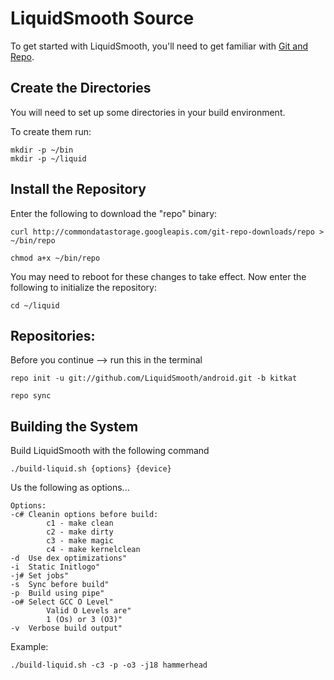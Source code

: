 LiquidSmooth Source
===================
To get started with LiquidSmooth, you'll need to get
familiar with [Git and Repo](http://source.android.com/source/version-control.html).

Create the Directories
----------------------

You will need to set up some directories in your build environment.

To create them run:

    mkdir -p ~/bin
    mkdir -p ~/liquid

Install the Repository
----------------------

Enter the following to download the "repo" binary:

    curl http://commondatastorage.googleapis.com/git-repo-downloads/repo > ~/bin/repo

    chmod a+x ~/bin/repo

You may need to reboot for these changes to take effect. 
Now enter the following to initialize the repository:

    cd ~/liquid

Repositories:
---------------

Before you continue --> run this in the terminal

    repo init -u git://github.com/LiquidSmooth/android.git -b kitkat

    repo sync
    

Building the System
---------------

Build LiquidSmooth with the following command

    ./build-liquid.sh {options} {device}

Us the following as options...

    Options:
    -c# Cleanin options before build:
            c1 - make clean
            c2 - make dirty
            c3 - make magic
            c4 - make kernelclean
    -d  Use dex optimizations"
    -i  Static Initlogo"
    -j# Set jobs"
    -s  Sync before build"
    -p  Build using pipe"
    -o# Select GCC O Level"
            Valid O Levels are"
            1 (Os) or 3 (O3)"
    -v  Verbose build output"
    
Example:

    ./build-liquid.sh -c3 -p -o3 -j18 hammerhead

